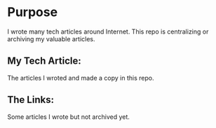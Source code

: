 # Purpose
I wrote many tech articles around Internet. This repo is centralizing or archiving my valuable articles.



## My Tech Article:
The articles I wroted and made a copy in this repo.





## The Links:
Some articles I wrote but not archived yet.